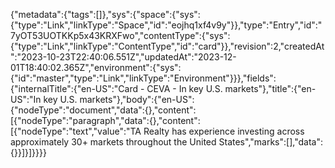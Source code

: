 {"metadata":{"tags":[]},"sys":{"space":{"sys":{"type":"Link","linkType":"Space","id":"eojhq1xf4v9y"}},"type":"Entry","id":"7yOT53UOTKKp5x43KRXFwo","contentType":{"sys":{"type":"Link","linkType":"ContentType","id":"card"}},"revision":2,"createdAt":"2023-10-23T22:40:06.551Z","updatedAt":"2023-12-01T18:40:02.365Z","environment":{"sys":{"id":"master","type":"Link","linkType":"Environment"}}},"fields":{"internalTitle":{"en-US":"Card - CEVA - In key U.S. markets"},"title":{"en-US":"In key U.S. markets"},"body":{"en-US":{"nodeType":"document","data":{},"content":[{"nodeType":"paragraph","data":{},"content":[{"nodeType":"text","value":"TA Realty has experience investing across approximately 30+ markets throughout the United States","marks":[],"data":{}}]}]}}}}